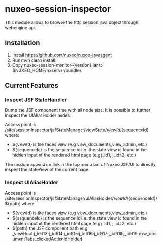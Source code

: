 nuxeo-session-inspector
=======================

This module allows to browse the http session java object through webengine api.

## Installation

1. Install <https://github.com/nuxeo/nuxeo-javaagent>
2. Run mvn clean install.
3. Copy nuxeo-session-monitor-{version}.jar to $NUXEO_HOME/nxserver/bundles

## Current Features

### Inspect JSF StateHandler

Dump the JSF component tree with all node size. It is possible to further inspect the UIAliasHolder nodes.

Access point is /site/sessionInspector/jsfStateManager/viewState/${viewId}/${sequenceId} where:

 - ${viewId} is the faces view (e.g view_documents,view_admin, etc.)
 - ${sequenceId} is the sequence id i.e. the state view id found in the hidden input of the rendered html page (e.g j_id1, j_id42, etc.)

The module appends a link in the top menu bar of Nuxeo JSF/UI to directly inspect the stateView of the current page.

### Inspect UIAliasHolder

Access point is /site/sessionInspector/jsfStateManager/uiAliasHolder/${viewId}/${sequenceId}/${path} where:

 - ${viewId} is the faces view (e.g view_documents,view_admin, etc.)
 - ${sequenceId} is the sequence id i.e. the state view id found in the hidden input of the rendered html page (e.g j_id1, j_id42, etc.)
 - ${path} the JSF component path (e.g _viewRoot:j_id613:j_id614:j_id615:j_id616:j_id617:j_id618:j_id619:nxw_documentTabs_clickedActionIdHolder)

